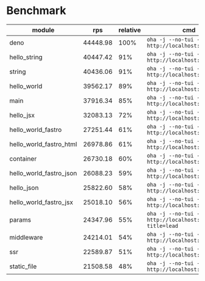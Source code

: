 # Benchmark
| module                  | rps      | relative | cmd                                                           |
| ----------------------- | -------- | -------- | ------------------------------------------------------------- |
| deno                    | 44448.98 | 100%     | `oha -j --no-tui -z 3m http://localhost:9000`                 |
| hello_string            | 40447.42 | 91%      | `oha -j --no-tui -z 3m http://localhost:9000`                 |
| string                  | 40436.06 | 91%      | `oha -j --no-tui -z 3m http://localhost:9000`                 |
| hello_world             | 39562.17 | 89%      | `oha -j --no-tui -z 3m http://localhost:9000`                 |
| main                    | 37916.34 | 85%      | `oha -j --no-tui -z 3m http://localhost:9000`                 |
| hello_jsx               | 32083.13 | 72%      | `oha -j --no-tui -z 3m http://localhost:9000`                 |
| hello_world_fastro      | 27251.44 | 61%      | `oha -j --no-tui -z 3m http://localhost:9000`                 |
| hello_world_fastro_html | 26978.86 | 61%      | `oha -j --no-tui -z 3m http://localhost:9000`                 |
| container               | 26730.18 | 60%      | `oha -j --no-tui -z 3m http://localhost:9000`                 |
| hello_world_fastro_json | 26088.23 | 59%      | `oha -j --no-tui -z 3m http://localhost:9000`                 |
| hello_json              | 25822.60 | 58%      | `oha -j --no-tui -z 3m http://localhost:9000`                 |
| hello_world_fastro_jsx  | 25018.10 | 56%      | `oha -j --no-tui -z 3m http://localhost:9000`                 |
| params                  | 24347.96 | 55%      | `oha -j --no-tui -z 3m http://localhost:9000/agus?title=lead` |
| middleware              | 24214.01 | 54%      | `oha -j --no-tui -z 3m http://localhost:9000`                 |
| ssr                     | 22589.87 | 51%      | `oha -j --no-tui -z 3m http://localhost:9000`                 |
| static_file             | 21508.58 | 48%      | `oha -j --no-tui -z 3m http://localhost:9000`                 |